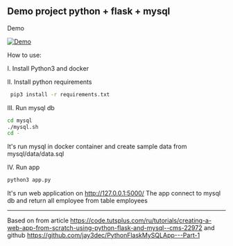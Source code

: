 Demo project python + flask + mysql
---

Demo

[![Demo](http://img.youtube.com/vi/Syb6H_SPO6Y/3.jpg)](https://youtu.be/Syb6H_SPO6Y)

How to use:

I. Install Python3 and docker

II. Install python requirements

```bash
 pip3 install -r requirements.txt
```

III. Run mysql db
```bash
cd mysql
./mysql.sh
cd -
```
It's run mysql in docker container and create sample data from mysql/data/data.sql

IV. Run app
```bash
python3 app.py
```
It's run web application on http://127.0.0.1:5000/
The app connect to mysql db and return all employee from table employees

---
Based on from article https://code.tutsplus.com/ru/tutorials/creating-a-web-app-from-scratch-using-python-flask-and-mysql--cms-22972
and github https://github.com/jay3dec/PythonFlaskMySQLApp---Part-1
